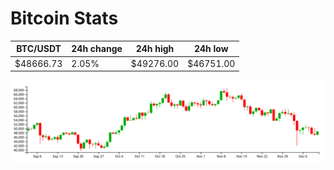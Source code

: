 # Bitcoin Stats

BTC/USDT|24h change|24h high|24h low|
|---|---|---|---|
|$48666.73|2.05%|$49276.00|$46751.00|

<img src="./chart.svg">
